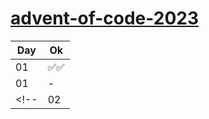 # [advent-of-code-2023](https://adventofcode.com/)

| Day | Ok  |
| --- | --- |
| 01  | ✅✅ |
| 01  | - |
<!-- | 02  | ✅  | -->